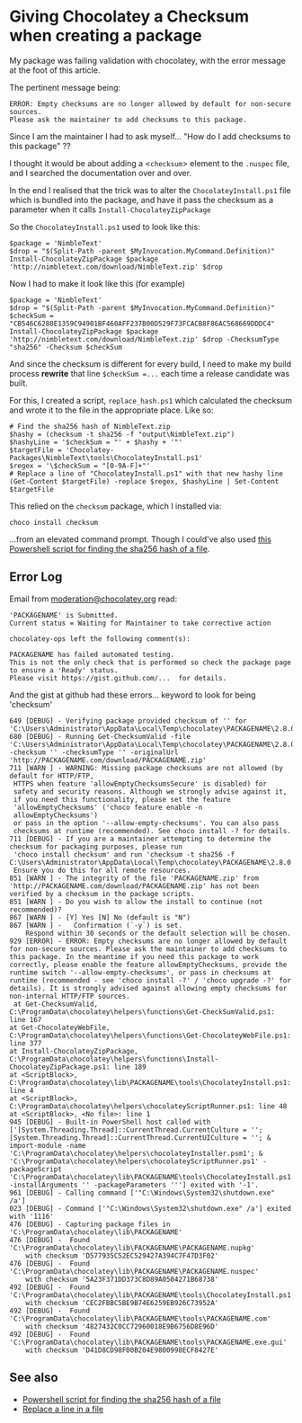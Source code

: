 ﻿# Giving Chocolatey a Checksum when creating a package

My package was failing validation with chocolatey, with the error message at the foot of this article.

The pertinent message being:

	ERROR: Empty checksums are no longer allowed by default for non-secure sources.
	Please ask the maintainer to add checksums to this package.

Since I am the maintainer I had to ask myself... "How do I add checksums to this package" ??

I thought it would be about adding a &lt;`checksum`&gt; element to the `.nuspec` file, and I searched the documentation over and over.

In the end I realised that the trick was to alter the `ChocolateyInstall.ps1` file which is bundled into the package, and have it pass the checksum as a parameter when it calls `Install-ChocolateyZipPackage`

So the `ChocolateyInstall.ps1` used to look like this:

	$package = 'NimbleText'
	$drop = "$(Split-Path -parent $MyInvocation.MyCommand.Definition)"
	Install-ChocolateyZipPackage $package 'http://nimbletext.com/download/NimbleText.zip' $drop

Now I had to make it look like this (for example)

	$package = 'NimbleText'
	$drop = "$(Split-Path -parent $MyInvocation.MyCommand.Definition)"
	$checkSum = "CB546C6280E1359C94901BF460AFF237B00D529F73FCACB8F86AC568669DDDC4"
	Install-ChocolateyZipPackage $package 'http://nimbletext.com/download/NimbleText.zip' $drop -ChecksumType "sha256" -Checksum $checkSum

And since the checksum is different for every build, I need to make my build process **rewrite** that line `$checkSum =...` each time a release candidate was built.

For this, I created a script, `replace_hash.ps1` which calculated the checksum and wrote it to the file in the appropriate place. Like so:

	# Find the sha256 hash of NimbleText.zip
	$hashy = (checksum -t sha256 -f "output\NimbleText.zip")
	$hashyLine = '$checkSum = "' + $hashy + '"'
	$targetFile = 'Chocolatey-Packages\NimbleText\tools\ChocolateyInstall.ps1'
	$regex = '\$checkSum = "[0-9A-F]+"'
	# Replace a line of "ChocolateyInstall.ps1" with that new hashy line
	(Get-Content $targetFile) -replace $regex, $hashyLine | Set-Content $targetFile

This relied on the `checksum` package, which I installed via:

	choco install checksum

...from an elevated command prompt. Though I could've also used [this Powershell script for finding the sha256 hash of a file](../powershell/get_filehash.md).

## Error Log

Email from moderation@chocolatey.org read:

	'PACKAGENAME' is Submitted.
	Current status = Waiting for Maintainer to take corrective action

	chocolatey-ops left the following comment(s):

	PACKAGENAME has failed automated testing.
	This is not the only check that is performed so check the package page to ensure a 'Ready' status.
	Please visit https://gist.github.com/...  for details.

And the gist at github had these errors... keyword to look for being 'checksum'

```plaintext
649 [DEBUG] - Verifying package provided checksum of '' for 'C:\Users\Administrator\AppData\Local\Temp\chocolatey\PACKAGENAME\2.8.0.38449\PACKAGENAME.zip'.
680 [DEBUG] - Running Get-ChecksumValid -file 'C:\Users\Administrator\AppData\Local\Temp\chocolatey\PACKAGENAME\2.8.0.38449\PACKAGENAME.zip' -checksum '' -checksumType '' -originalUrl 'http://PACKAGENAME.com/download/PACKAGENAME.zip'
711 [WARN ] - WARNING: Missing package checksums are not allowed (by default for HTTP/FTP,
 HTTPS when feature 'allowEmptyChecksumsSecure' is disabled) for
 safety and security reasons. Although we strongly advise against it,
 if you need this functionality, please set the feature
 'allowEmptyChecksums' ('choco feature enable -n
 allowEmptyChecksums')
 or pass in the option '--allow-empty-checksums'. You can also pass
 checksums at runtime (recommended). See choco install -? for details.
711 [DEBUG] - If you are a maintainer attempting to determine the checksum for packaging purposes, please run
 'choco install checksum' and run 'checksum -t sha256 -f C:\Users\Administrator\AppData\Local\Temp\chocolatey\PACKAGENAME\2.8.0.38449\PACKAGENAME.zip'
 Ensure you do this for all remote resources.
851 [WARN ] - The integrity of the file 'PACKAGENAME.zip' from 'http://PACKAGENAME.com/download/PACKAGENAME.zip' has not been verified by a checksum in the package scripts.
851 [WARN ] - Do you wish to allow the install to continue (not recommended)?
867 [WARN ] - [Y] Yes [N] No (default is "N")
867 [WARN ] -   Confirmation (`-y`) is set.
	Respond within 30 seconds or the default selection will be chosen.
929 [ERROR] - ERROR: Empty checksums are no longer allowed by default for non-secure sources. Please ask the maintainer to add checksums to this package. In the meantime if you need this package to work correctly, please enable the feature allowEmptyChecksums, provide the runtime switch '--allow-empty-checksums', or pass in checksums at runtime (recommended - see 'choco install -?' / 'choco upgrade -?' for details). It is strongly advised against allowing empty checksums for non-internal HTTP/FTP sources.
 at Get-ChecksumValid, C:\ProgramData\chocolatey\helpers\functions\Get-CheckSumValid.ps1: line 167
at Get-ChocolateyWebFile, C:\ProgramData\chocolatey\helpers\functions\Get-ChocolateyWebFile.ps1: line 377
at Install-ChocolateyZipPackage, C:\ProgramData\chocolatey\helpers\functions\Install-ChocolateyZipPackage.ps1: line 189
at <ScriptBlock>, C:\ProgramData\chocolatey\lib\PACKAGENAME\tools\ChocolateyInstall.ps1: line 4
at <ScriptBlock>, C:\ProgramData\chocolatey\helpers\chocolateyScriptRunner.ps1: line 48
at <ScriptBlock>, <No file>: line 1
945 [DEBUG] - Built-in PowerShell host called with ['[System.Threading.Thread]::CurrentThread.CurrentCulture = '';[System.Threading.Thread]::CurrentThread.CurrentUICulture = ''; & import-module -name 'C:\ProgramData\chocolatey\helpers\chocolateyInstaller.psm1'; & 'C:\ProgramData\chocolatey\helpers\chocolateyScriptRunner.ps1' -packageScript 'C:\ProgramData\chocolatey\lib\PACKAGENAME\tools\ChocolateyInstall.ps1' -installArguments '' -packageParameters '''] exited with '-1'.
961 [DEBUG] - Calling command ['"C:\Windows\System32\shutdown.exe" /a']
023 [DEBUG] - Command ['"C:\Windows\System32\shutdown.exe" /a'] exited with '1116'
476 [DEBUG] - Capturing package files in 'C:\ProgramData\chocolatey\lib\PACKAGENAME'
476 [DEBUG] -  Found 'C:\ProgramData\chocolatey\lib\PACKAGENAME\PACKAGENAME.nupkg'
	with checksum 'D577935C52EC529427A394C7F47D3F02'
476 [DEBUG] -  Found 'C:\ProgramData\chocolatey\lib\PACKAGENAME\PACKAGENAME.nuspec'
	with checksum '5A23F371DD373C8D89A0504271B68738'
492 [DEBUG] -  Found 'C:\ProgramData\chocolatey\lib\PACKAGENAME\tools\ChocolateyInstall.ps1'
	with checksum 'CEC2FBBC5BE9B74E6259EB926C73952A'
492 [DEBUG] -  Found 'C:\ProgramData\chocolatey\lib\PACKAGENAME\tools\PACKAGENAME.com'
	with checksum '4827432C0CC72960018E9B6756D8E96D'
492 [DEBUG] -  Found 'C:\ProgramData\chocolatey\lib\PACKAGENAME\tools\PACKAGENAME.exe.gui'
	with checksum 'D41D8CD98F00B204E9800998ECF8427E'
```

## See also

- [Powershell script for finding the sha256 hash of a file](../powershell/get_filehash.md)
- [Replace a line in a file](../powershell/replace_a_line_in_a_file.md)
